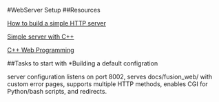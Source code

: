 #WebServer Setup
##Resources 

[How to build a simple HTTP server](https://medium.com/from-the-scratch/http-server-what-do-you-need-to-know-to-build-a-simple-http-server-from-scratch-d1ef8945e4fa)

[Simple server with C++](https://ncona.com/2019/04/building-a-simple-server-with-cpp/)

[C++ Web Programming](https://www.tutorialspoint.com/cplusplus/cpp_web_programming.htm)

##Tasks to start with 
*Building a default configration 
</p>server configuration listens on port 8002, serves docs/fusion_web/ with custom error pages, supports multiple HTTP methods, enables CGI for Python/bash scripts, and redirects.</p>
